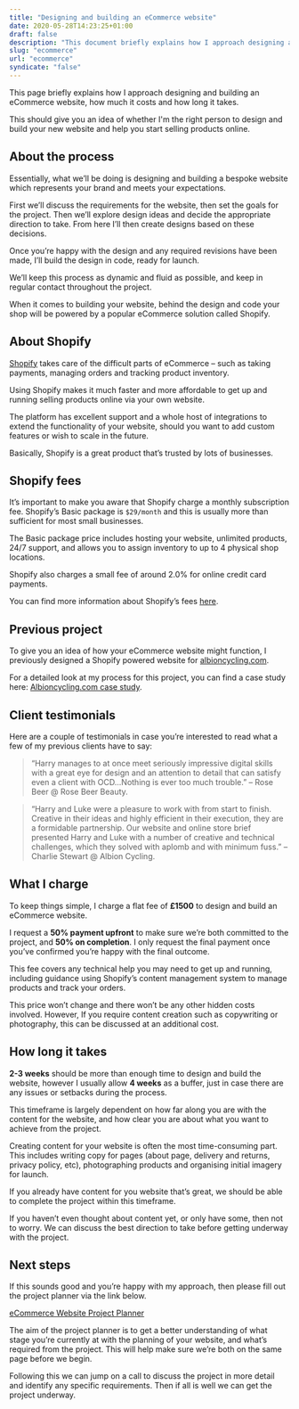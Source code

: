 ```yaml
---
title: "Designing and building an eCommerce website"
date: 2020-05-28T14:23:25+01:00
draft: false
description: "This document briefly explains how I approach designing and building an eCommerce website, how much it will cost and how long it takes."
slug: "ecommerce"
url: "ecommerce"
syndicate: "false"
---
```


This page briefly explains how I approach designing and building an eCommerce website, how much it costs and how long it takes.

This should give you an idea of whether I'm the right person to design and build your new website and help you start selling products online.

## About the process

Essentially, what we’ll be doing is designing and building a bespoke website which represents your brand and meets your expectations.

First we’ll discuss the requirements for the website, then set the goals for the project. Then we’ll explore design ideas and decide the appropriate direction to take. From here I’ll then create designs based on these decisions.

Once you’re happy with the design and any required revisions have been made, I’ll build the design in code, ready for launch.

We’ll keep this process as dynamic and fluid as possible, and keep in regular contact throughout the project.

When it comes to building your website, behind the design and code your shop will be powered by a popular eCommerce solution called Shopify.

## About Shopify

[Shopify](https://www.shopify.com/) takes care of the difficult parts of eCommerce – such as taking payments, managing orders and tracking product inventory.

Using Shopify makes it much faster and more affordable to get up and running selling products online via your own website.

The platform has excellent support and a whole host of integrations to extend the functionality of your website, should you want to add custom features or wish to scale in the future.

Basically, Shopify is a great product that’s trusted by lots of businesses.

## Shopify fees

It’s important to make you aware that Shopify charge a monthly subscription fee. Shopify’s Basic package is `$29/month` and this is usually more than sufficient for most small businesses.

The Basic package price includes hosting your website, unlimited products, 24/7 support, and allows you to assign inventory to up to 4 physical shop locations.

Shopify also charges a small fee of around 2.0% for online credit card payments.

You can find more information about Shopify’s fees [here](https://www.shopify.co.uk/pricing).

## Previous project

To give you an idea of how your eCommerce website might function, I previously designed a Shopify powered website for [albioncycling.com](https://www.albioncycling.com/).

For a detailed look at my process for this project, you can find a case study here: [Albioncycling.com case study](https://harrycresswell.com/projects/albion/).

## Client testimonials

Here are a couple of testimonials in case you’re interested to read what a few of my previous clients have to say:

> “Harry manages to at once meet seriously impressive digital skills with a great eye for design and an attention to detail that can satisfy even a client with OCD...Nothing is ever too much trouble.”
> – Rose Beer @ Rose Beer Beauty.

> “Harry and Luke were a pleasure to work with from start to finish. Creative in their ideas and highly efficient in their execution, they are a formidable partnership. Our website and online store brief presented Harry and Luke with a number of creative and technical challenges, which they solved with aplomb and with minimum fuss.” – Charlie Stewart @ Albion Cycling.

## What I charge

To keep things simple, I charge a flat fee of **£1500** to design and build an eCommerce website.

I request a **50% payment upfront** to make sure we’re both committed to the project, and **50% on completion**. I only request the final payment once you’ve confirmed you’re happy with the final outcome.

This fee covers any technical help you may need to get up and running, including guidance using Shopify’s content management system to manage products and track your orders.

This price won’t change and there won’t be any other hidden costs involved. However, If you require content creation such as copywriting or photography, this can be discussed at an additional cost.

## How long it takes

**2-3 weeks** should be more than enough time to design and build the website, however I usually allow **4 weeks** as a buffer, just in case there are any issues or setbacks during the process.

This timeframe is largely dependent on how far along you are with the content for the website, and how clear you are about what you want to achieve from the project.

Creating content for your website is often the most time-consuming part. This includes writing copy for pages (about page, delivery and returns, privacy policy, etc), photographing products and organising initial imagery for launch.

If you already have content for you website that’s great, we should be able to complete the project within this timeframe.

If you haven’t even thought about content yet, or only have some, then not to worry.
We can discuss the best direction to take before getting underway with the project.

## Next steps

If this sounds good and you’re happy with my approach, then please fill out the project planner via the link below.

[eCommerce Website Project Planner](https://harrycresswell.typeform.com/to/JlvvVS)

The aim of the project planner is to get a better understanding of what stage you’re currently at with the planning of your website, and what’s required from the project. This will help make sure we’re both on the same page before we begin.

Following this we can jump on a call to discuss the project in more detail and identify any specific requirements. Then if all is well we can get the project underway.
